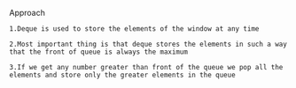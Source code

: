 Approach

    1.Deque is used to store the elements of the window at any time

    2.Most important thing is that deque stores the elements in such a way that the front of queue is always the maximum

    3.If we get any number greater than front of the queue we pop all the elements and store only the greater elements in the queue

    